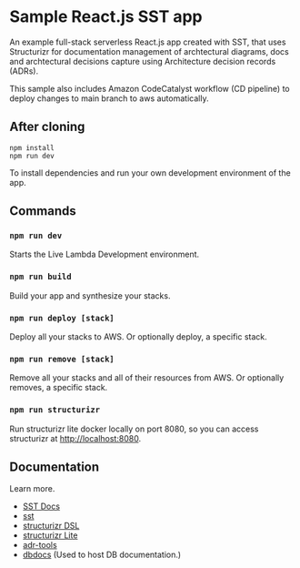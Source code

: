 # Sample React.js SST app

An example full-stack serverless React.js app created with SST, that uses Structurizr for documentation management of archtectural diagrams, docs and archtectural decisions capture using Architecture decision records (ADRs).

This sample also includes Amazon CodeCatalyst workflow (CD pipeline) to deploy changes to main branch to aws automatically.

## After cloning

```
npm install
npm run dev
```

To install dependencies and run your own development environment of the app.

## Commands

### `npm run dev`

Starts the Live Lambda Development environment.

### `npm run build`

Build your app and synthesize your stacks.

### `npm run deploy [stack]`

Deploy all your stacks to AWS. Or optionally deploy, a specific stack.

### `npm run remove [stack]`

Remove all your stacks and all of their resources from AWS. Or optionally removes, a specific stack.

### `npm run structurizr`

Run structurizr lite docker locally on port 8080, so you can access structurizr at [http://localhost:8080](http://localhost:8080).

## Documentation

Learn more.

- [SST Docs](https://docs.sst.dev/)
- [sst](https://docs.sst.dev/packages/sst)
- [structurizr DSL](https://docs.structurizr.com/dsl)
- [structurizr Lite](https://docs.structurizr.com/lite)
- [adr-tools](https://github.com/npryce/adr-tools)
- [dbdocs](https://dbdocs.io/docs) (Used to host DB documentation.)


